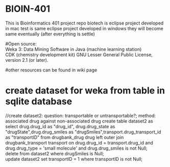 # BIOIN-401
This is Bioinformatics 401 project repo
biotech is eclipse project developed in mac
test is same eclipse project developed in windows
they will become same eventually (after everything is settle)

#Open source:<br/>
Weka 3: Data Mining Software in Java (machine learning station)<br/>
CDK (chemistry development kit) GNU Lesser General Public License, version 2.1 (or later).<br/>

#other resources can be found in wiki page


# create dataset for weka from table in sqlite database
//create dataset2: question: transportable or untransportable?; method: associated drug against non-associated drug
create table dataset2 as select drug.drug_id as "drug_id", drug.drug_state as "drugState",drug.drug_smiles as "drugSmiles",transport.drug_transport_id as "transportID" from drugbank_drug drug left outer join drugbank_transport transport on drug.drug_id = transport.drug_id and drug.drug_type = 'small molecule' and drug.drug_smiles is not Null;<br/>
delete from dataset2 where drugSmiles is Null;<br/>
update dataset2 set transportID = 1 where transportID is not Null;<br/>

